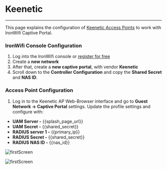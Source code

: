 # **Keenetic**

---

This page explains the configuration of [Keenetic Access Points](https://keenetic.com) to work with IronWifi Captive Portal.

### IronWifi Console Configuration

1. Log into the IronWifi console or [register for free](https://console.ironwifi.com/register)
2. Create a **new network**
3. After that, create a **new captive portal**, with vendor **Keenetic**
4. Scroll down to the **Controller Configuration** and copy the **Shared Secret** and **NAS ID**.

### Access Point Configuration

1. Log in to the Keenetic AP Web-Browser interface and go to **Guest Network -> Captive Portal** settings. Update the profile settings and configure with:

- **UAM Server -** {{splash_page_url}}
- **UAM Secret -** {{shared_secret}} 
- **RADIUS server 1 -** {{primary_ip}}
- **RADIUS Secret -** {{shared_secret}}
- **RADIUS NAS ID -** {{nas_id}}

![firstScreen](https://raw.githubusercontent.com/IronWifi/docs/master/configuration-guides/keenetik/keenetic1.png)

![firstScreen](https://raw.githubusercontent.com/IronWifi/docs/master/configuration-guides/keenetik/keenetic2.png)
